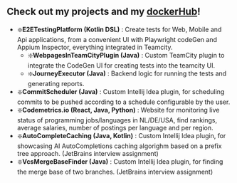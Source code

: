 ## Check out my projects and my [dockerHub](https://hub.docker.com/repositories/chiriaccasian123)!
- ❇️**E2ETestingPlatform (Kotlin DSL)** : Create tests for Web, Mobile and Api applications, from a convenient UI with Playwright codeGen and Appium Inspector, everything integrated in Teamcity.
  - ❇️**WebpagesInTeamCityPlugin (Java)** : Custom TeamCity plugin to integrate the CodeGen UI for creating tests into the teamcity UI.
  - ❇️**JourneyExecutor (Java)** : Backend logic for running the tests and generating reports.
- ❇️**CommitScheduler (Java)** : Custom Intellij Idea plugin, for scheduling commits to be pushed according to a schedule configurable by the user.
- ❇️**Codemetrics.io (React, Java, Python)** : Website for monitoring live status of programming jobs/languages in NL/DE/USA, find rankings, average salaries, number of postings per language and per region.
- ❇️**AutoCompleteCaching (Java, Kotlin)** : Custom Intellij Idea plugin, for showcasing AI AutoCompletions caching algorighm based on a prefix tree approach. (JetBrains interview assignment)
- ❇️**VcsMergeBaseFinder (Java)** : Custom Intellij Idea plugin, for finding the merge base of two branches. (JetBrains interview assignment)
